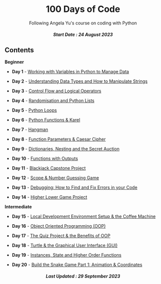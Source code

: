 <h1 align="center"> 
100 Days of Code
</h1>
<p align="center">
Following Angela Yu's course on coding with Python</p>
<h5 align="center">  
Start Date : 24 August 2023
</h5>


## Contents

<b>Beginner</b>

- <b>Day 1</b> - [Working with Variables in Python to Manage Data](https://github.com/phobbubs/100-Days-of-Code/tree/main/Day%201)

- <b>Day 2</b> - [Understanding Data Types and How to Manipulate Strings](https://github.com/phobbubs/100-Days-of-Code/tree/main/Day%202)

- <b>Day 3</b> - [Control Flow and Logical Operators](https://github.com/phobbubs/100-Days-of-Code/tree/main/Day%203)

- <b>Day 4</b> - [Randomisation and Python Lists](https://github.com/phobbubs/100-Days-of-Code/tree/main/Day%204)

- <b>Day 5</b> - [Python Loops](https://github.com/phobbubs/100-Days-of-Code/tree/main/Day%205)

- <b>Day 6</b> - [Python Functions & Karel](https://github.com/phobbubs/100-Days-of-Code/tree/main/Day%206)

- <b>Day 7</b> - [Hangman](https://github.com/phobbubs/100-Days-of-Code/tree/main/Day%207)

- <b>Day 8</b> - [Function Parameters & Caesar Cipher](https://github.com/phobbubs/100-Days-of-Code/tree/main/Day%208)

- <b>Day 9</b> - [Dictionaries, Nesting and the Secret Auction](https://github.com/phobbubs/100-Days-of-Code/tree/main/Day%209)

- <b>Day 10</b> - [Functions with Outputs](https://github.com/phobbubs/100-Days-of-Code/tree/main/Day%2010)

- <b>Day 11</b> - [Blackjack Capstone Project](https://github.com/phobbubs/100-Days-of-Code/tree/main/Day%2011)

- <b>Day 12</b> - [Scope & Number Guessing Game](https://github.com/phobbubs/100-Days-of-Code/tree/main/Day%2012)
  
- <b>Day 13</b> - [Debugging: How to Find and Fix Errors in your Code](https://github.com/phobbubs/100-Days-of-Code/tree/main/Day%2013)

- <b>Day 14</b> - [Higher Lower Game Project](https://github.com/phobbubs/100-Days-of-Code/tree/main/Day%2014)

<b>Intermediate</b>

- <b>Day 15</b> - [Local Development Environment Setup & the Coffee Machine](https://github.com/phobbubs/100-Days-of-Code/tree/main/Day%2015)

- <b>Day 16</b> - [Object Oriented Programming (OOP)](https://github.com/phobbubs/100-Days-of-Code/tree/main/Day%2016)

- <b>Day 17</b> - [The Quiz Project & the Benefits of OOP](https://github.com/phobbubs/100-Days-of-Code/tree/main/Day%2017)

- <b>Day 18</b> - [Turtle & the Graphical User Interface (GUI)](https://github.com/phobbubs/100-Days-of-Code/tree/main/Day%2018)
  
- <b>Day 19</b> - [Instances, State and Higher Order Functions](https://github.com/phobbubs/100-Days-of-Code/tree/main/Day%2019)

- <b>Day 20</b> - [Build the Snake Game Part 1: Animation & Coordinates](https://github.com/phobbubs/100-Days-of-Code/tree/main/Day%2020)

<h5 align="center">
Last Updated : 29 September 2023
</h5>

